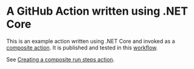 # A GitHub Action written using .NET Core

This is an example action written using .NET Core and invoked as a [composite action](https://github.com/jcansdale-test/dotnet-hello-world-action/blob/master/action.yml). It is published and tested in this [workflow](https://github.com/jcansdale-test/dotnet-hello-world-action/blob/master/.github/workflows/publish-and-test.yml).

See [Creating a composite run steps action](https://docs.github.com/en/actions/creating-actions/creating-a-composite-run-steps-action).

